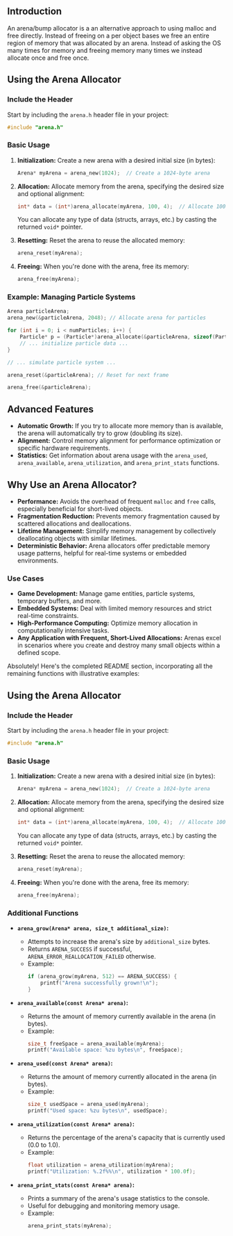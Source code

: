## Introduction

An arena/bump allocator is a an alternative approach to using malloc and free directly. Instead of freeing on a per object bases we free an entire region of memory that was allocated by an arena. Instead of asking the OS many times for memory and freeing memory many times we instead allocate once and free once.

## Using the Arena Allocator

### Include the Header

Start by including the `arena.h` header file in your project:

```c
#include "arena.h"
```

### Basic Usage

1. **Initialization:** Create a new arena with a desired initial size (in bytes):

   ```c
   Arena* myArena = arena_new(1024);  // Create a 1024-byte arena
   ```

2. **Allocation:** Allocate memory from the arena, specifying the desired size and optional alignment:

   ```c
   int* data = (int*)arena_allocate(myArena, 100, 4);  // Allocate 100 bytes, aligned to 4-byte boundary
   ```

   You can allocate any type of data (structs, arrays, etc.) by casting the returned `void*` pointer.

3. **Resetting:** Reset the arena to reuse the allocated memory:

   ```c
   arena_reset(myArena);
   ```

4. **Freeing:** When you're done with the arena, free its memory:
   ```c
   arena_free(myArena);
   ```

### Example: Managing Particle Systems

```c
Arena particleArena;
arena_new(&particleArena, 2048); // Allocate arena for particles

for (int i = 0; i < numParticles; i++) {
    Particle* p = (Particle*)arena_allocate(&particleArena, sizeof(Particle), alignof(Particle));
    // ... initialize particle data ...
}

// ... simulate particle system ...

arena_reset(&particleArena); // Reset for next frame

arena_free(&particleArena);
```

## Advanced Features

- **Automatic Growth:** If you try to allocate more memory than is available, the arena will automatically try to grow (doubling its size).
- **Alignment:** Control memory alignment for performance optimization or specific hardware requirements.
- **Statistics:** Get information about arena usage with the `arena_used`, `arena_available`, `arena_utilization`, and `arena_print_stats` functions.

## Why Use an Arena Allocator?

- **Performance:** Avoids the overhead of frequent `malloc` and `free` calls, especially beneficial for short-lived objects.
- **Fragmentation Reduction:** Prevents memory fragmentation caused by scattered allocations and deallocations.
- **Lifetime Management:** Simplify memory management by collectively deallocating objects with similar lifetimes.
- **Deterministic Behavior:** Arena allocators offer predictable memory usage patterns, helpful for real-time systems or embedded environments.

### Use Cases

- **Game Development:** Manage game entities, particle systems, temporary buffers, and more.
- **Embedded Systems:** Deal with limited memory resources and strict real-time constraints.
- **High-Performance Computing:** Optimize memory allocation in computationally intensive tasks.
- **Any Application with Frequent, Short-Lived Allocations:** Arenas excel in scenarios where you create and destroy many small objects within a defined scope.

Absolutely! Here's the completed README section, incorporating all the remaining functions with illustrative examples:

## Using the Arena Allocator

### Include the Header

Start by including the `arena.h` header file in your project:

```c
#include "arena.h"
```

### Basic Usage

1. **Initialization:** Create a new arena with a desired initial size (in bytes):

   ```c
   Arena* myArena = arena_new(1024);  // Create a 1024-byte arena
   ```

2. **Allocation:** Allocate memory from the arena, specifying the desired size and optional alignment:

   ```c
   int* data = (int*)arena_allocate(myArena, 100, 4);  // Allocate 100 bytes, aligned to 4-byte boundary
   ```

   You can allocate any type of data (structs, arrays, etc.) by casting the returned `void*` pointer.

3. **Resetting:** Reset the arena to reuse the allocated memory:

   ```c
   arena_reset(myArena);
   ```

4. **Freeing:** When you're done with the arena, free its memory:
   ```c
   arena_free(myArena);
   ```

### Additional Functions

- **`arena_grow(Arena* arena, size_t additional_size)`:**

  - Attempts to increase the arena's size by `additional_size` bytes.
  - Returns `ARENA_SUCCESS` if successful, `ARENA_ERROR_REALLOCATION_FAILED` otherwise.
  - Example:
    ```c
    if (arena_grow(myArena, 512) == ARENA_SUCCESS) {
        printf("Arena successfully grown!\n");
    }
    ```

- **`arena_available(const Arena* arena)`:**

  - Returns the amount of memory currently available in the arena (in bytes).
  - Example:
    ```c
    size_t freeSpace = arena_available(myArena);
    printf("Available space: %zu bytes\n", freeSpace);
    ```

- **`arena_used(const Arena* arena)`:**

  - Returns the amount of memory currently allocated in the arena (in bytes).
  - Example:
    ```c
    size_t usedSpace = arena_used(myArena);
    printf("Used space: %zu bytes\n", usedSpace);
    ```

- **`arena_utilization(const Arena* arena)`:**

  - Returns the percentage of the arena's capacity that is currently used (0.0 to 1.0).
  - Example:
    ```c
    float utilization = arena_utilization(myArena);
    printf("Utilization: %.2f%%\n", utilization * 100.0f);
    ```

- **`arena_print_stats(const Arena* arena)`:**
  - Prints a summary of the arena's usage statistics to the console.
  - Useful for debugging and monitoring memory usage.
  - Example:
    ```c
    arena_print_stats(myArena);
    ```
